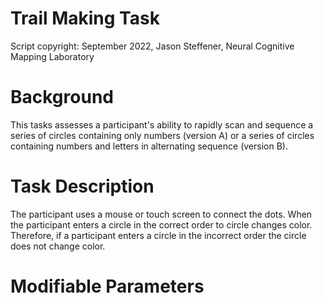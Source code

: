 
# Trail Making Task
Script copyright: September 2022, Jason Steffener, Neural Cognitive Mapping Laboratory

# Background
This tasks assesses a participant's ability to rapidly scan and sequence a series of circles containing only numbers (version A) or a series of circles containing numbers and letters in alternating sequence (version B).

# Task Description
The participant uses a mouse or touch screen to connect the dots. When the participant enters a circle in the correct order to circle changes color. Therefore, if a participant enters a circle in the incorrect order the circle does not change color.


# Modifiable Parameters
